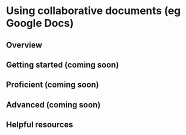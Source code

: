 # Using collaborative documents (eg Google Docs)

## Overview 


## Getting started (coming soon)


## Proficient (coming soon)


## Advanced (coming soon)


## Helpful resources    
